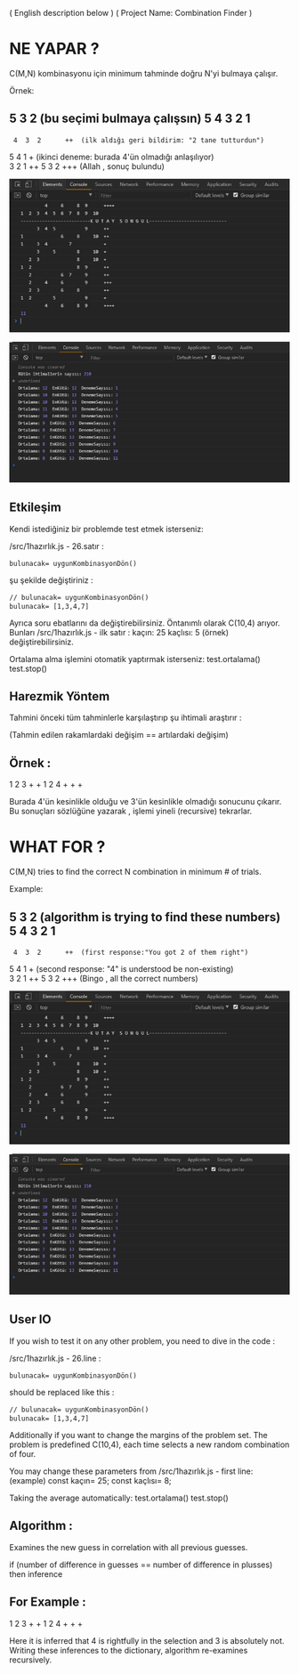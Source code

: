 ( English description below         )
( Project Name: Combination Finder  )


# NE YAPAR ?                                
C(M,N) kombinasyonu için minimum tahminde doğru N'yi bulmaya çalışır.

  Örnek:

  5     3  2      (bu seçimi bulmaya çalışsın)
  5  4  3  2  1  
  --------------
     4  3  2      ++  (ilk aldığı geri bildirim: "2 tane tutturdun")
  5  4        1   +   (ikinci deneme: burada 4'ün olmadığı anlaşılıyor)   
        3  2  1   ++ 
  5     3  2      +++ (Allah , sonuç bulundu)      


![Alt Text](images/EK1.jpg?raw=true "EkranKesiti")

![Alt Text](images/EK2.jpg?raw=true "EkranKesiti")


## Etkileşim
Kendi istediğiniz bir problemde test etmek isterseniz:

  /src/1hazırlık.js - 26.satır :

    bulunacak= uygunKombinasyonDön()

  şu şekilde değiştiriniz :

    // bulunacak= uygunKombinasyonDön()
    bulunacak= [1,3,4,7]

Ayrıca soru ebatlarını da değiştirebilirsiniz. Öntanımlı olarak C(10,4) arıyor.
Bunları /src/1hazırlık.js - ilk satır : kaçın: 25 kaçlısı: 5 (örnek) değiştirebilirsiniz.

Ortalama alma işlemini otomatik yaptırmak isterseniz:
  test.ortalama()
  test.stop()


## Harezmik Yöntem
Tahmini önceki tüm tahminlerle karşılaştırıp şu ihtimali araştırır :

(Tahmin edilen rakamlardaki değişim == artılardaki değişim)

Örnek :
-------
1 2 3  + + 
1 2 4  + + +

Burada 4'ün kesinlikle olduğu ve 3'ün kesinlikle olmadığı sonucunu çıkarır.
Bu sonuçları sözlüğüne yazarak , işlemi yineli (recursive) tekrarlar.



# WHAT FOR ?
C(M,N) tries to find the correct N combination in minimum # of trials. 

  Example:

  5     3  2      (algorithm is trying to find these numbers)
  5  4  3  2  1  
  --------------
     4  3  2      ++  (first response:"You got 2 of them right")
  5  4        1   +   (second response: "4" is understood be non-existing)   
        3  2  1   ++ 
  5     3  2      +++ (Bingo , all the correct numbers)      
  

![Alt Text](images/EK1.jpg?raw=true "EkranKesiti")

![Alt Text](images/EK2.jpg?raw=true "EkranKesiti")


## User IO
If you wish to test it on any other problem, you need to dive in the code :

  /src/1hazırlık.js - 26.line :

    bulunacak= uygunKombinasyonDön()

  should be replaced like this :

    // bulunacak= uygunKombinasyonDön()
    bulunacak= [1,3,4,7]

Additionally if you want to change the margins of the problem set.
The problem is predefined C(10,4), each time selects a new random combination of four.

You may change these parameters from
/src/1hazırlık.js - first line:  (example)
const kaçın= 25; const kaçlısı= 8;

Taking the average automatically:
  test.ortalama()
  test.stop()

## Algorithm :
Examines the new guess in correlation with all previous guesses.

if (number of difference in guesses == number of difference in plusses)
then inference

For Example :
-------------
1 2 3  + + 
1 2 4  + + +

Here it is inferred that 4 is rightfully in the selection and 3 is absolutely not.
Writing these inferences to the dictionary, algorithm re-examines recursively.